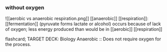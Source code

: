### without oxygen
![[aerobic vs anaerobic respiration.png]]
[[anaerobic]] [[respiration]]: [[fermentation]] (pyruvate forms lactate or alcohol) occurs because of lack of oxygen; less energy produced than would be in [[aerobic]] [[respiration]]

flashcard;
TARGET DECK: Biology
Anaerobic :: Does not require oxygen for the process.
<!--ID: 1691317032327-->

